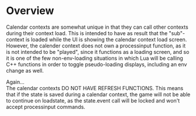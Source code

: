 # Overview
Calendar contexts are somewhat unique in that they can call other contexts during their context load. This is intended to have as result that the "sub"-context is loaded while the UI is showing the calendar context load screen. However, the calender context does not own a processinput function, as it is not intended to be "played", since it functions as a loading screen, and so it is one of the few non-env-loading situations in which Lua will be calling C++ functions in order to toggle pseudo-loading displays, including an env change as well.

Again...  
The calendar contexts DO NOT HAVE REFRESH FUNCTIONS. This means that if the state is saved during a calendar context, the game will not be able to continue on loadstate, as the state.event call will be locked and won't accept processinput commands.